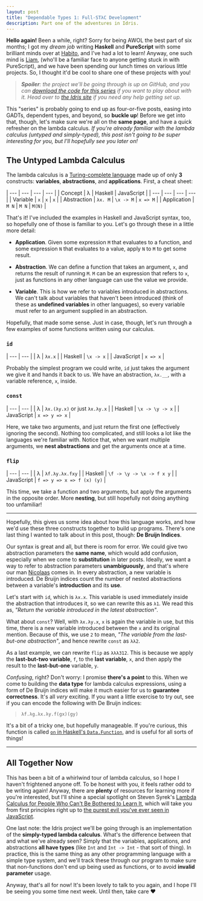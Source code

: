 ```yaml
---
layout: post
title: "Dependable Types 1: Full-STλC Development"
description: Part one of the adventures in Idris.
---
```


**Hello again!** Been a while, right? Sorry for being AWOL the best part of six
months; I got my _dream job_ writing **Haskell** and **PureScript** with some
brilliant minds over at [Habito](https://www.habito.com), and I've had a lot to
learn! Anyway, one such mind is [Liam](https://www.github.com/LiamGoodacre),
(who'll be a familiar face to anyone getting stuck in with PureScript), and we
have been spending our lunch times on various little projects. So, I thought
it'd be cool to share one of these projects with you!

> _**Spoiler**: the project we'll be going through is up on GitHub, and you can
> [download the code for this series](https://github.com/i-am-tom/LICK) if you
> want to play about with it. Head over to [the Idris
> site](https://www.idris-lang.org/) if you need any help getting set up._

This "series" is probably going to end up as four-or-five posts, easing into
GADTs, dependent types, and beyond, so **buckle up**! Before we get into that,
though, let's make sure we're all on the **same page**, and have a quick
refresher on the lambda calculus. _If you're already familiar with the lambda
calculus (untyped and simply-typed), this post isn't going to be super
interesting for you, but I'll hopefully see you later on!_

## The Untyped Lambda Calculus

The lambda calculus is a [Turing-complete
language](https://en.wikipedia.org/wiki/Turing_completeness) made up of only
**3** constructs: **variables**, **abstractions**, and **applications**. First,
a cheat sheet:

| --- | --- | --- | --- |
| Concept | λ | Haskell | JavaScript |
| --- | --- | --- | --- |
| Variable | `x` | `x` | `x` |
| Abstraction | `λx. M` | `\x -> M` | `x => M` |
| Application | `M N` | `M N` | `M(N)` |

That's it! I've included the examples in Haskell and JavaScript syntax, too, so
hopefully one of those is familiar to you. Let's go through these in a little
more detail:

- **Application**. Given some expression `M` that evaluates to a function, and
  some expression `N` that evaluates to a value, apply `N` to `M` to get some
  result.

- **Abstraction**. We can define a function that takes an argument, `x`, and
  returns the result of running `M`. `M` can be an expression that refers to
  `x`, just as functions in any other language can use the value we provide.

- **Variable**. This is how we refer to variables introduced in abstractions.
  We can't talk about variables that haven't been introduced (think of these as
  **undefined variables** in other languages), so every variable must refer to
  an argument supplied in an abstraction.

Hopefully, that made some sense. Just in case, though, let's run through a few
examples of some functions written using our calculus.

### `id`

| --- | --- |
| λ | `λx.x` |
| Haskell | `\x -> x` |
| JavaScript | `x => x` |

Probably the simplest program we could write, `id` just takes the argument we
give it and hands it back to us. We have an abstraction, `λx.__`, with a
variable reference, `x`, inside.

### `const`

| --- | --- |
| λ | `λx.(λy.x)` or just `λx.λy.x` |
| Haskell | `\x -> \y -> x` |
| JavaScript | `x => y => x` |

Here, we take two arguments, and just return the first one (effectively
ignoring the second). Nothing too complicated, and still looks a lot like the
languages we're familiar with. Notice that, when we want multiple arguments, we
**nest abstractions** and get the arguments once at a time.

### `flip`

| --- | --- |
| λ | `λf.λy.λx.fxy` |
| Haskell | `\f -> \y -> \x -> f x y` |
| JavaScript | `f => y => x => f (x) (y)` |

This time, we take a function and two arguments, but apply the arguments in the
opposite order. More **nesting**, but still hopefully not doing anything too
unfamiliar!

---

Hopefully, this gives us some idea about how this language works, and how we'd
use these three constructs together to build up programs. There's one last
thing I wanted to talk about in this post, though: **De Bruijn Indices**.

Our syntax is great and all, but there is room for error. We could give two
abstraction parameters the **same name**, which would add confusion, especially
when we come to **substitution** in later posts. Ideally, we want a way to
refer to abstraction parameters **unambiguously**, and that's where our man
[Nicolaas](https://en.wikipedia.org/wiki/Nicolaas_Govert_de_Bruijn) comes in.
In every abstraction, a new variable is introduced. De Bruijn indices count the
number of nested abstractions between a variable's **introduction** and its
**use**.

Let's start with `id`, which is `λx.x`. This variable is used immediately
inside the abstraction that introduces it, so we can rewrite this as `λ1`. We
read this as, _"Return the variable introduced in the latest abstraction"_.

What about `const`? Well, with `λx.λy.x`, `x` is again the variable in use, but
this time, there is a new variable introduced between the `x` and its original
mention. Because of this, we use `2` to mean, _"The variable from the
last-but-one abstraction"_, and hence rewrite `const` as `λλ2`.

As a last example, we can rewrite `flip` as `λλλ312`. This is because we apply
the **last-but-two variable**, `f`, to the **last variable**, `x`, and then
apply the result to the **last-but-one** variable, `y`.

_Confusing_, right? Don't worry: I promise **there's a point** to this. When we
come to building the **data type** for lambda calculus expressions, using a
form of De Bruijn indices will make it much easier for us to **guarantee
correctness**.  It's all _very_ exciting. If you want a little exercise to try
out, see if you can encode the following with De Bruijn indices:

> `λf.λg.λx.λy.f(gx)(gy)`

It's a bit of a tricky one, but hopefully manageable. If you're curious, this
function is called [`on` in Haskell's
`Data.Function`](https://hackage.haskell.org/package/base-4.10.1.0/docs/Data-Function.html#v:on),
and is useful for all sorts of things!

---

## All Together Now

This has been a bit of a whirlwind tour of lambda calculus, so I hope I haven't
frightened anyone off. To be honest with you, it feels rather odd to be writing
again! Anyway, there are **plenty** of resources for learning more if you're
interested, but I'll shine a special spotlight on Steven Syrek's [Lambda
Calculus for People Who Can't Be Bothered to Learn
It](https://www.youtube.com/watch?v=c_ReqkiyCXo), which will take you from
first principles right up to [the purest evil you've ever seen in
JavaScript](https://github.com/sjsyrek/presentations/blob/master/lambda-calculus/lambda.js).

One last note: the Idris project we'll be going through is an implementation of
the **simply-typed lambda calculus**. What's the difference between that and
what we've already seen? Simply that the variables, applications, and
abstractions **all have types** (like `Int` and `Int -> Int` - that sort of
thing). In practice, this is the same thing as any other programming language
with a simple type system, and we'll track these through our program to make
sure that non-functions don't end up being used as functions, or to avoid
**invalid parameter** usage.

Anyway, that's all for now! It's been lovely to talk to you again, and I hope
I'll be seeing you some time next week. Until then, take care &hearts;
